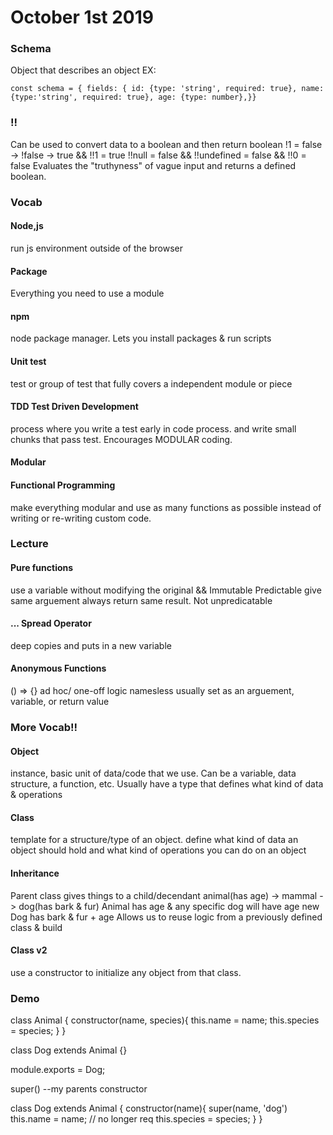 # October 1st 2019

### Schema
Object that describes an object
EX:

`const schema = {
    fields: {
        id: {type: 'string', required: true},
        name: {type:'string', required: true},
        age: {type: number},}}`

### !!
Can be used to convert data to a boolean and then return boolean
!1 = false -> !false -> true && !!1 = true
!!null = false && !!undefined = false && !!0 = false
Evaluates the "truthyness" of vague input and returns a defined boolean. 

### Vocab
#### Node,js
run js environment outside of the browser
#### Package
Everything you need to use a module
#### npm 
node package manager. Lets you install packages & run scripts
#### Unit test
test or group of test that fully covers a independent module or piece
#### TDD Test Driven Development
process where you write a test early in code process. and write small chunks that pass test. Encourages MODULAR coding. 
#### Modular

#### Functional Programming
make everything modular and use as many functions as possible instead of writing or re-writing custom code. 

### Lecture

#### Pure functions
use a variable without modifying the original && Immutable
Predictable give same arguement always return same result. Not unpredicatable 

#### ... Spread Operator
deep copies and puts in a new variable

#### Anonymous Functions
() => {}
ad hoc/ one-off logic
namesless usually set as an arguement, variable, or return value

### More Vocab!!
#### Object
instance, basic unit of data/code that we use. Can be a variable, data structure, a function, etc. Usually have a type that defines what kind of data & operations 
#### Class
template for a structure/type of an object. define what kind of data an object should hold and what kind of operations you can do on an object
#### Inheritance
Parent class gives things to a child/decendant
animal(has age) -> mammal -> dog(has bark & fur)   Animal has age & any specific dog will have age
new Dog has bark & fur + age
Allows us to reuse logic from a previously defined class & build
#### Class v2
use a constructor to initialize any object from that class. 

### Demo
class Animal {
    constructor(name, species){
        this.name = name;
        this.species = species;
    }
}

class Dog extends Animal {}

module.exports = Dog;

super() --my parents constructor

class Dog extends Animal {
    constructor(name){
        super(name, 'dog')
        this.name = name;
        // no longer req this.species = species;
    }
}
